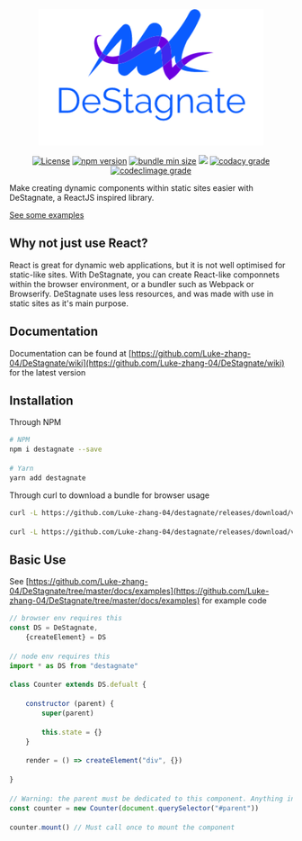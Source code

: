<div align="center">
    <img src="assets/logo.png" alt="logo">
</div>

<p align="center">
    <a href="https://github.com/Luke-zhang-04/DeStagnate/blob/master/LICENSE"><img src="https://img.shields.io/github/license/luke-zhang-04/destagnate" alt="License"/></a>
    <a href="https://www.npmjs.com/package/destagnate"><img src="https://img.shields.io/npm/v/destagnate" alt="npm version"/></a>
    <a href="https://github.com/Luke-zhang-04/DeStagnate/blob/master/dist/deStagnate.bundle.min.js"><img src="https://img.shields.io/github/size/luke-zhang-04/DeStagnate/dist/deStagnate.bundle.min.js?label=deStagnate.bundle.min.js" alt="bundle min size"></a>
    <a href="https://www.npmjs.com/package/destagnate"><img src="https://img.shields.io/npm/dt/destagnate"/></a>
    <a href="http://app.codacy.com/manual/luke.zhang2004/DeStagnate/dashboard"><img src="https://img.shields.io/codacy/grade/a59860e39a224bc3970e7e050a1be617?logo=codacy" alt="codacy grade"></a>
    <a href="https://codeclimate.com/github/Luke-zhang-04/DeStagnate"><img src="https://img.shields.io/codeclimate/maintainability-percentage/Luke-zhang-04/DeStagnate?logo=code-climate" alt="codeclimage grade"/></a>
</p>

Make creating dynamic components within static sites easier with DeStagnate, a ReactJS inspired library.

[See some examples](https://luke-zhang-04.github.io/DeStagnate/)

## Why not just use React?
React is great for dynamic web applications, but it is not well optimised for static-like sites. With DeStagnate, you can create React-like componnets within the browser environment, or a bundler such as Webpack or Browserify. DeStagnate uses less resources, and was made with use in static sites as it's main purpose.

## Documentation
Documentation can be found at [https://github.com/Luke-zhang-04/DeStagnate/wiki](https://github.com/Luke-zhang-04/DeStagnate/wiki) for the latest version

## Installation
Through NPM
```bash
# NPM
npm i destagnate --save

# Yarn
yarn add destagnate
```

Through curl to download a bundle for browser usage
```bash
curl -L https://github.com/Luke-zhang-04/destagnate/releases/download/v<VERSION_NAME>/destagnate.bundle.min.js -O js/destagnate.bundle.min.js # Download minified file (recommended)

curl -L https://github.com/Luke-zhang-04/destagnate/releases/download/v<VERSION_NAME>/destagnate.bundle.js -O js/destagnate.bundle.js # Download not minfiied file (not recommended for production)
```

## Basic Use
See [https://github.com/Luke-zhang-04/DeStagnate/tree/master/docs/examples](https://github.com/Luke-zhang-04/DeStagnate/tree/master/docs/examples) for example code
```js
// browser env requires this
const DS = DeStagnate,
    {createElement} = DS

// node env requires this
import * as DS from "destagnate"

class Counter extends DS.defualt {

    constructor (parent) {
        super(parent)

        this.state = {}
    }

    render = () => createElement("div", {})

}

// Warning: the parent must be dedicated to this component. Anything inside the parent will be removed on muatation
const counter = new Counter(document.querySelector("#parent"))

counter.mount() // Must call once to mount the component
```
